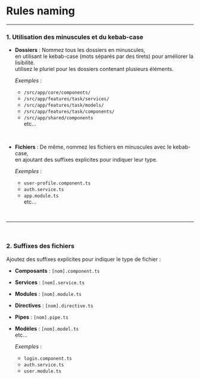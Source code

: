 # Rules naming  

---

### **1. Utilisation des minuscules et du kebab-case**

- **Dossiers** : Nommez tous les dossiers en minuscules,  
en utilisant le kebab-case (mots séparés par des tirets) pour améliorer la lisibilité.  
utilisez le pluriel pour les dossiers contenant plusieurs éléments.  

  *Exemples* :
  - `/src/app/core/components/`
  - `/src/app/features/task/services/`
  - `/src/app/features/task/models/`
  - `/src/app/features/task/components/`
  - `/src/app/shared/components`  
etc...  

<br>

- **Fichiers** : De même, nommez les fichiers en minuscules avec le kebab-case,  
en ajoutant des suffixes explicites pour indiquer leur type.

  *Exemples* :
  - `user-profile.component.ts`
  - `auth.service.ts`
  - `app.module.ts`  
etc...

<br>

---

<br>

### **2. Suffixes des fichiers**

Ajoutez des suffixes explicites pour indiquer le type de fichier :

- **Composants** : `[nom].component.ts`
- **Services** : `[nom].service.ts`
- **Modules** : `[nom].module.ts`
- **Directives** : `[nom].directive.ts`
- **Pipes** : `[nom].pipe.ts`
- **Modèles** : `[nom].model.ts`  
etc...

  *Exemples* :
  - `login.component.ts`
  - `auth.service.ts`
  - `user.module.ts`
